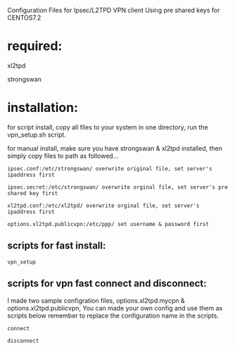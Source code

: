 Configuration Files for Ipsec/L2TPD VPN client Using pre shared keys for CENTOS7.2

# required:

xl2tpd

strongswan

# installation:

for script install, copy all files to your system in one directory, run the vpn_setup.sh script.

for manual install, make sure you have strongswan & xl2tpd installed, then simply copy files to path as followed...

```
ipsec.conf:/etc/strongswan/ overwrite original file, set server's ipaddress first

ipsec.secret:/etc/strongswan/ overwrite orginal file, set server's pre shared key first

xl2tpd.conf:/etc/xl2tpd/ overwrite orginal file, set server's ipaddress first

options.xl2tpd.publicvpn:/etc/ppp/ set username & password first
```

## scripts for fast install:
```
vpn_setup
```
## scripts for vpn fast connect and disconnect:

I made two sample configration files, options.xl2tpd.mycpn & options.xl2tpd.publicvpn, You can made your own config and use them as scripts below remember to replace the configuration name in the scripts.

```
connect

disconnect
```
